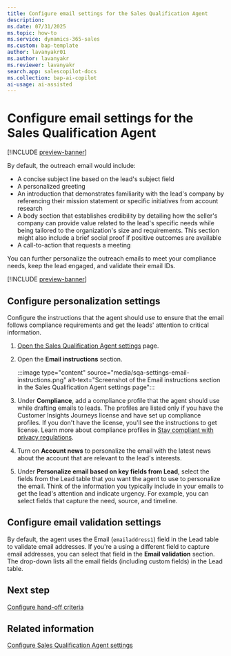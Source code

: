 ```yaml
---
title: Configure email settings for the Sales Qualification Agent
description: 
ms.date: 07/31/2025
ms.topic: how-to
ms.service: dynamics-365-sales
ms.custom: bap-template
author: lavanyakr01
ms.author: lavanyakr
ms.reviewer: lavanyakr
search.app: salescopilot-docs
ms.collection: bap-ai-copilot
ai-usage: ai-assisted
---
```


# Configure email settings for the Sales Qualification Agent

[!INCLUDE [preview-banner](~/../shared-content/shared/preview-includes/preview-banner.md)]

By default, the outreach email would include:

- A concise subject line based on the lead's subject field
- A personalized greeting
- An introduction that demonstrates familiarity with the lead's company by referencing their mission statement or specific initiatives from account research
- A body section that establishes credibility by detailing how the seller's company can provide value related to the lead's specific needs while being tailored to the organization's size and requirements. This section might also include a brief social proof if positive outcomes are available
- A call-to-action that requests a meeting

You can further personalize the outreach emails to meet your compliance needs, keep the lead engaged, and validate their email IDs.

[!INCLUDE [preview-banner](~/../shared-content/shared/preview-includes/preview-note-d365.md)]

## Configure personalization settings

Configure the instructions that the agent should use to ensure that the email follows compliance requirements and get the leads' attention to critical information. 

1. [Open the Sales Qualification Agent settings](open-sales-qualification-agent-settings.md) page.  
1. Open the **Email instructions** section.  

   :::image type="content" source="media/sqa-settings-email-instructions.png" alt-text="Screenshot of the Email instructions section in the Sales Qualification Agent settings page":::

1. Under **Compliance**, add a compliance profile that the agent should use while drafting emails to leads. The profiles are listed only if you have the Customer Insights Journeys license and have set up compliance profiles. If you don't have the license, you'll see the instructions to get license. Learn more about compliance profiles in [Stay compliant with privacy regulations](/dynamics365/customer-insights/journeys/real-time-marketing-compliance-settings).  
1. Turn on **Account news** to personalize the email with the latest news about the account that are relevant to the lead's interests.  
1. Under **Personalize email based on key fields from Lead**, select the fields from the Lead table that you want the agent to use to personalize the email. Think of the information you typically include in your emails to get the lead's attention and indicate urgency. For example, you can select fields that capture the need, source, and timeline.  

## Configure email validation settings

By default, the agent uses the Email (`emailaddress1`) field in the Lead table to validate email addresses. If you're a using a different field to capture email addresses, you can select that field in the **Email validation** section. The drop-down lists all the email fields (including custom fields) in the Lead table.  

## Next step

[Configure hand-off criteria](configure-sales-qualification-agent-handoff-criteria.md)

## Related information

[Configure Sales Qualification Agent settings](configure-sales-qualification-agent.md)